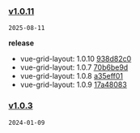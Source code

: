 ### [v1.0.11](https://github.com/Elora-Cloud/vue-grid-layout/compare/v1.0.3...v1.0.11)

`2025-08-11`

**release**

- vue-grid-layout: 1.0.10 [938d82c0](https://github.com/Elora-Cloud/vue-grid-layout/commit/938d82c02f617c5e59a32badf706d5f6ca3175ab)
- vue-grid-layout: 1.0.7 [70b6be9d](https://github.com/Elora-Cloud/vue-grid-layout/commit/70b6be9dde0a51b70c394dcc11525365d4950feb)
- vue-grid-layout: 1.0.8 [a35eff01](https://github.com/Elora-Cloud/vue-grid-layout/commit/a35eff0139a8a5cf32d97a0fde48b8b0dea25eee)
- vue-grid-layout: 1.0.9 [17a48083](https://github.com/Elora-Cloud/vue-grid-layout/commit/17a4808338d1657e7781494e8f84a8b691a0d8cd)
### [v1.0.3](https://github.com/Elora-Cloud/vue-grid-layout/compare/v1.0.2...v1.0.3)

`2024-01-09`

